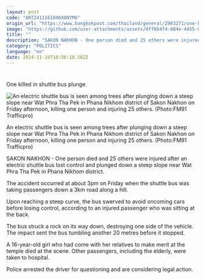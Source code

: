 ```yaml
---
layout: post
code: "ART2411161046XONYM6"
origin_url: "https://www.bangkokpost.com/thailand/general/2903271/one-killed-in-shuttle-bus-plunge"
image: "https://github.com/user-attachments/assets/8ff6b4f4-084e-4455-8469-274b9be1a850"
title: ""
description: "SAKON NAKHON - One person died and 25 others were injured after an electric shuttle bus lost control and plunged down a steep slope near Wat Phra Tha Pek in Phana Nikhom district."
category: "POLITICS"
language: "en"
date: 2024-11-16T10:56:10.562Z
---
```


# 

One killed in shuttle bus plunge

![An electric shuttle bus is seen among trees after plunging down a steep slope near Wat Phra Tha Pek in Phana Nikhom district of Sakon Nakhon on Friday afternoon, killing one person and injuring 25 others. (Photo:FM91 Trafficpro)](https://github.com/user-attachments/assets/374d3745-469a-44ac-a6d5-b516e82c823c)

An electric shuttle bus is seen among trees after plunging down a steep slope near Wat Phra Tha Pek in Phana Nikhom district of Sakon Nakhon on Friday afternoon, killing one person and injuring 25 others. (Photo:FM91 Trafficpro)

SAKON NAKHON - One person died and 25 others were injured after an electric shuttle bus lost control and plunged down a steep slope near Wat Phra Tha Pek in Phana Nikhom district.

The accident occurred at about 3pm on Friday when the shuttle bus was taking passengers down a 3km road along a hill.

Upon reaching a steep curve, the bus swerved to avoid oncoming cars before losing control, according to an injured passenger who was sitting at the back.

The bus struck a rock on its way down, destroying one side of the vehicle. The impact sent the bus tumbling another 20 metres before it stopped.

A 16-year-old girl who had come with her relatives to make merit at the temple died at the scene. Other passengers, including the elderly, were taken to hospital.

Police arrested the driver for questioning and are considering legal action.